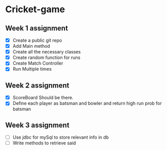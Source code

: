 # Cricket-game

## Week 1 assignment

- [X] Create a public git repo
- [X] Add Main method
- [X] Create all the necessary classes
- [X] Create random function for runs
- [X] Create Match Controller
- [X] Run Multiple times

## Week 2 assignment

- [X] ScoreBoard Should be there.
- [X] Define each player as batsman and bowler and return high run prob for batsman 

## Week 3 assignment

- [ ] Use jdbc for mySql to store relevant info in db
- [ ] Write methods to retrieve said
